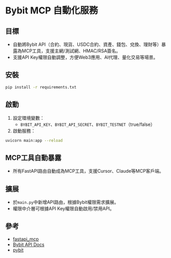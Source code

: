 # Bybit MCP 自動化服務

## 目標
- 自動將Bybit API（合約、現貨、USDC合約、資產、錢包、兌換、理財等）暴露為MCP工具，支援主網/測試網、HMAC/RSA簽名。
- 支援API Key權限自動調整，方便Web3應用、AI代理、量化交易等場景。

## 安裝
```bash
pip install -r requirements.txt
```

## 啟動
1. 設定環境變數：
   - `BYBIT_API_KEY`、`BYBIT_API_SECRET`、`BYBIT_TESTNET`（true/false）
2. 啟動服務：
```bash
uvicorn main:app --reload
```

## MCP工具自動暴露
- 所有FastAPI路由自動成為MCP工具，支援Cursor、Claude等MCP客戶端。

## 擴展
- 於`main.py`中新增API路由，根據Bybit權限需求擴展。
- 權限中介層可根據API Key權限自動啟用/禁用API。

## 參考
- [fastapi_mcp](https://github.com/tadata-org/fastapi_mcp)
- [Bybit API Docs](https://bybit-exchange.github.io/docs/zh-TW/v5/guide)
- [pybit](https://github.com/bybit-exchange/pybit) 